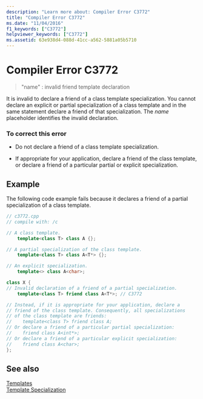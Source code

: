 ```yaml
---
description: "Learn more about: Compiler Error C3772"
title: "Compiler Error C3772"
ms.date: "11/04/2016"
f1_keywords: ["C3772"]
helpviewer_keywords: ["C3772"]
ms.assetid: 63e938d4-088d-41cc-a562-5881a05b5710
---
```

# Compiler Error C3772

> "name" : invalid friend template declaration

It is invalid to declare a friend of a class template specialization. You cannot declare an explicit or partial specialization of a class template and in the same statement declare a friend of that specialization. The *name* placeholder identifies the invalid declaration.

### To correct this error

- Do not declare a friend of a class template specialization.

- If appropriate for your application, declare a friend of the class template, or declare a friend of a particular partial or explicit specialization.

## Example

The following code example fails because it declares a friend of a partial specialization of a class template.

```cpp
// c3772.cpp
// compile with: /c

// A class template.
    template<class T> class A {};

// A partial specialization of the class template.
    template<class T> class A<T*> {};

// An explicit specialization.
    template<> class A<char>;

class X {
// Invalid declaration of a friend of a partial specialization.
    template<class T> friend class A<T*>; // C3772

// Instead, if it is appropriate for your application, declare a
// friend of the class template. Consequently, all specializations
// of the class template are friends:
//    template<class T> friend class A;
// Or declare a friend of a particular partial specialization:
//    friend class A<int*>;
// Or declare a friend of a particular explicit specialization:
//    friend class A<char>;
};
```

## See also

[Templates](../../cpp/templates-cpp.md)<br/>
[Template Specialization](../../cpp/template-specialization-cpp.md)
